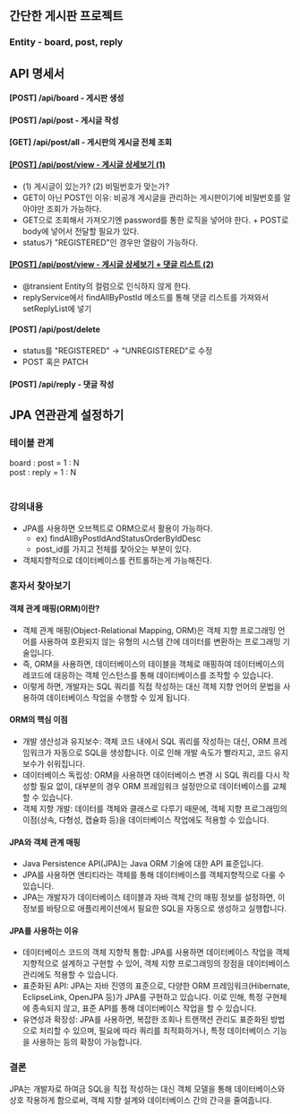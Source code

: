 ## 간단한 게시판 프로젝트

### Entity - board, post, reply

## API 명세서

#### [POST] /api/board - 게시판 생성

#### [POST] /api/post - 게시글 작성

#### [GET] /api/post/all - 게시판의 게시글 전체 조회

#### [[POST] /api/post/view - 게시글 상세보기 (1)](https://github.com/k9want/simple_board/blob/39c6e2d68f8cc37aa95809b0a9c2a69889d8ad39/src/main/java/com/example/simpleboard/post/db/service/PostService.java)

- (1) 게시글이 있는가? (2) 비밀번호가 맞는가?
- GET이 아닌 POST인 이유: 비공개 게시글을 관리하는 게시판이기에 비밀번호를 알아야만 조회가 가능하다.
- GET으로 조회해서 가져오기엔 password를 통한 로직을 넣어야 한다. + POST로 body에 넣어서 전달할 필요가 있다.
- status가 "REGISTERED"인 경우만 열람이 가능하다.

#### [[POST] /api/post/view - 게시글 상세보기 + 댓글 리스트 (2)](https://github.com/k9want/simple_board/commit/9cef496320293a2479df4b268f4ce30da37a123f)

- @transient Entity의 컬럼으로 인식하지 않게 한다.
- replyService에서 findAllByPostId 메소드를 통해 댓글 리스트를 가져와서 setReplyList에 넣기

#### [POST] /api/post/delete

- status를 "REGISTERED" -> "UNREGISTERED"로 수정
- POST 혹은 PATCH

#### [POST] /api/reply - 댓글 작성

## JPA 연관관계 설정하기

### 테이블 관계

board : post = 1 : N
<br/>
post : reply = 1 : N
<br/>
<br/>

### 강의내용

- JPA를 사용하면 오브젝트로 ORM으로서 활용이 가능하다.
    - ex) findAllByPostIdAndStatusOrderByIdDesc
    - post_id를 가지고 전체를 찾아오는 부분이 있다.
- 객체지향적으로 데이터베이스를 컨트롤하는게 가능해진다.

### 혼자서 찾아보기

#### 객체 관계 매핑(ORM)이란?

- 객체 관계 매핑(Object-Relational Mapping, ORM)은 객체 지향 프로그래밍 언어를 사용하여 호환되지 않는 유형의 시스템 간에 데이터를 변환하는 프로그래밍 기술입니다. <br/>
- 즉, ORM을 사용하면, 데이터베이스의 테이블을 객체로 매핑하여 데이터베이스의 레코드에 대응하는 객체 인스턴스를 통해 데이터베이스를 조작할 수 있습니다. <br/>
- 이렇게 하면, 개발자는 SQL 쿼리를 직접 작성하는 대신 객체 지향 언어의 문법을 사용하여 데이터베이스 작업을 수행할 수 있게 됩니다.

#### ORM의 핵심 이점

- 개발 생산성과 유지보수: 객체 코드 내에서 SQL 쿼리를 작성하는 대신, ORM 프레임워크가 자동으로 SQL을 생성합니다. 이로 인해 개발 속도가 빨라지고, 코드 유지보수가 쉬워집니다.
- 데이터베이스 독립성: ORM을 사용하면 데이터베이스 변경 시 SQL 쿼리를 다시 작성할 필요 없이, 대부분의 경우 ORM 프레임워크 설정만으로 데이터베이스를 교체할 수 있습니다.
- 객체 지향 개발: 데이터를 객체와 클래스로 다루기 때문에, 객체 지향 프로그래밍의 이점(상속, 다형성, 캡슐화 등)을 데이터베이스 작업에도 적용할 수 있습니다.

#### JPA와 객체 관계 매핑

- Java Persistence API(JPA)는 Java ORM 기술에 대한 API 표준입니다.
- JPA를 사용하면 엔티티라는 객체를 통해 데이터베이스를 객체지향적으로 다룰 수 있습니다.
- JPA는 개발자가 데이터베이스 테이블과 자바 객체 간의 매핑 정보를 설정하면, 이 정보를 바탕으로 애플리케이션에서 필요한 SQL을 자동으로 생성하고 실행합니다.

#### JPA를 사용하는 이유

- 데이터베이스 코드의 객체 지향적 통합: JPA를 사용하면 데이터베이스 작업을 객체 지향적으로 설계하고 구현할 수 있어, 객체 지향 프로그래밍의 장점을 데이터베이스 관리에도 적용할 수 있습니다.
- 표준화된 API: JPA는 자바 진영의 표준으로, 다양한 ORM 프레임워크(Hibernate, EclipseLink, OpenJPA 등)가 JPA를 구현하고 있습니다. 이로 인해, 특정 구현체에 종속되지 않고,
  표준 API를 통해 데이터베이스 작업을 할 수 있습니다.
- 유연성과 확장성: JPA를 사용하면, 복잡한 조회나 트랜잭션 관리도 표준화된 방법으로 처리할 수 있으며, 필요에 따라 쿼리를 최적화하거나, 특정 데이터베이스 기능을 사용하는 등의 확장이 가능합니다.

### 결론

JPA는 개발자로 하여금 SQL을 직접 작성하는 대신 객체 모델을 통해 데이터베이스와 상호 작용하게 함으로써, 객체 지향 설계와 데이터베이스 간의 간극을 줄여줍니다.